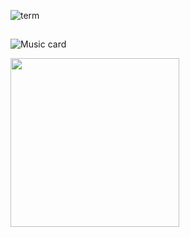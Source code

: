 ![term](https://show-off-term.vercel.app/api/code)

##
![Music card](https://spotify-card.darckfast.vercel.app/api/music-card)

<img width="270px" src="https://card-maker.vercel.app/api/card?name=*cries%20in%20powershell*&description=You%20start%20automating%20it%2C%20and%20when%20you%20realize%20it's%20not%20going%20to%20happen%2C%20you're%20like%3A%20%22I%20already%20spend%20so%20much%20time%20automating%20it%2C%20better%20continue%20so%20I%20will%20never%20have%20to%20do%20it%20manually%20again%22...&colorSchema%5Bprimary%5D=transparent&colorSchema%5Bsecondary%5D=white&imgSrc=https%3A%2F%2Fi.redd.it%2F2ialma4xoiv41.jpg&holo%5Benabled%5D=true&holo%5Bsrc%5D=https%3A%2F%2Fi.imgur.com%2FQPzHsAF.png&sparkles%5Benabled%5D=false&sparkles%5Bsrc%5D=&noise%5Benabled%5D=true&noise%5Bsrc%5D=https%3A%2F%2Fimgur.com%2FbGJ7wi9.png&type=glass" />
